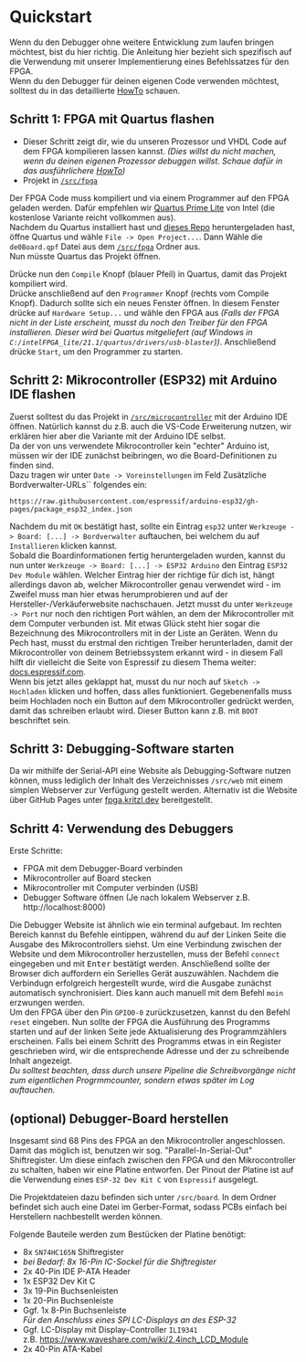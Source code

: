 # Quickstart

Wenn du den Debugger ohne weitere Entwicklung zum laufen bringen möchtest, bist du hier richtig. Die Anleitung hier bezieht sich spezifisch auf die Verwendung mit unserer Implementierung eines Befehlssatzes für den FPGA.  
Wenn du den Debugger für deinen eigenen Code verwenden möchtest, solltest du in das detaillierte [HowTo](/docs/HowTo) schauen.

## Schritt 1: FPGA mit Quartus flashen
- Dieser Schritt zeigt dir, wie du unseren Prozessor und VHDL Code auf dem FPGA kompilieren lassen kannst. *(Dies willst du nicht machen, wenn du deinen eigenen Prozessor debuggen willst. Schaue dafür in das ausführlichere [HowTo](/docs/HowTo))* 
- Projekt in [`/src/fpga`](https://github.com/kritzl/FPGA-Debugger/tree/main/src/fpga)

Der FPGA Code muss kompiliert und via einem Programmer auf den FPGA geladen werden. Dafür empfehlen wir [Quartus Prime Lite](https://www.intel.de/content/www/de/de/software/programmable/quartus-prime/download.html) von Intel (die kostenlose Variante reicht vollkommen aus).  
Nachdem du Quartus installiert hast und [dieses Repo](https://github.com/kritzl/FPGA-Debugger) heruntergeladen hast, öffne Quartus und wähle `File -> Open Project...`. Dann Wähle die `de0Board.qpf` Datei aus dem [`/src/fpga`](https://github.com/kritzl/FPGA-Debugger/tree/main/src/fpga) Ordner aus.  
Nun müsste Quartus das Projekt öffnen.

Drücke nun den `Compile` Knopf (blauer Pfeil) in Quartus, damit das Projekt kompiliert wird.  
Drücke anschließend auf den `Programmer` Knopf (rechts vom Compile Knopf). Dadurch sollte sich ein neues Fenster öffnen. In diesem Fenster drücke auf `Hardware Setup...` und wähle den FPGA aus *(Falls der FPGA nicht in der Liste erscheint, musst du noch den Treiber für den FPGA installieren. Dieser wird bei Quartus mitgeliefert (auf Windows in `C:/intelFPGA_lite/21.1/quartus/drivers/usb-blaster`))*. Anschließend drücke `Start`, um den Programmer zu starten.

## Schritt 2: Mikrocontroller (ESP32) mit Arduino IDE flashen
Zuerst solltest du das Projekt in [`/src/microcontroller`](https://github.com/kritzl/FPGA-Debugger/tree/main/src/microcontroller) mit der Arduino IDE öffnen. Natürlich kannst du z.B. auch die VS-Code Erweiterung nutzen, wir erklären hier aber die Variante mit der Arduino IDE selbst.  
Da der von uns verwendete Mikrocontroller kein "echter" Arduino ist, müssen wir der IDE zunächst beibringen, wo die Board-Definitionen zu finden sind.  
Dazu tragen wir unter `Date -> Voreinstellungen` im Feld Zusätzliche Bordverwalter-URLs`` folgendes ein:
```
https://raw.githubusercontent.com/espressif/arduino-esp32/gh-pages/package_esp32_index.json
```
Nachdem du mit `OK` bestätigt hast, sollte ein Eintrag `esp32` unter `Werkzeuge -> Board: [...] -> Bordverwalter` auftauchen, bei welchem du auf `Installieren` klicken kannst.  
Sobald die Boardinformationen fertig heruntergeladen wurden, kannst du nun unter `Werkzeuge -> Board: [...] -> ESP32 Arduino` den Eintrag `ESP32 Dev Module` wählen. Welcher Eintrag hier der richtige für dich ist, hängt allerdings davon ab, welcher Mikrocontroller genau verwendet wird - im Zweifel muss man hier etwas herumprobieren und auf der Hersteller-/Verkäuferwebsite nachschauen. Jetzt musst du unter `Werkzeuge -> Port` nur noch den richtigen Port wählen, an dem der Mikrocontroller mit dem Computer verbunden ist. Mit etwas Glück steht hier sogar die Bezeichnung des Mikrocontrollers mit in der Liste an Geräten. Wenn du Pech hast, musst du erstmal den richtigen Treiber herunterladen, damit der Mikrocontroller von deinem Betriebssystem erkannt wird - in diesem Fall hilft dir vielleicht die Seite von Espressif zu diesem Thema weiter: [docs.espressif.com](https://docs.espressif.com/projects/esp-idf/en/latest/esp32/get-started/establish-serial-connection.html).  
Wenn bis jetzt alles geklappt hat, musst du nur noch auf `Sketch -> Hochladen` klicken und hoffen, dass alles funktioniert. Gegebenenfalls muss beim Hochladen noch ein Button auf dem Mikrocontroller gedrückt werden, damit das schreiben erlaubt wird. Dieser Button kann z.B. mit `BOOT` beschriftet sein.


## Schritt 3: Debugging-Software starten
Da wir mithilfe der Serial-API eine Website als Debugging-Software nutzen können, muss lediglich der Inhalt des Verzeichnisses `/src/web` mit einem simplen Webserver zur Verfügung gestellt werden. Alternativ ist die Website über GitHub Pages unter [fpga.kritzl.dev](https://fpga.kritzl.dev) bereitgestellt.

## Schritt 4: Verwendung des Debuggers
Erste Schritte:
- FPGA mit dem Debugger-Board verbinden
- Mikrocontroller auf Board stecken
- Mikrocontroller mit Computer verbinden (USB)
- Debugger Software öffnen (Je nach lokalem Webserver z.B. http://localhost:8000)

Die Debugger Website ist ähnlich wie ein terminal aufgebaut.
Im rechten Bereich kannst du Befehle eintippen, während du auf der Linken Seite die Ausgabe des Mikrocontrollers siehst.
Um eine Verbindung zwischen der Website und dem Mikrocontroller herzustellen, muss der Befehl `connect` eingegeben und mit <kbd>Enter</kbd> bestätigt werden.
Anschließend sollte der Browser dich auffordern ein Serielles Gerät auszuwählen. Nachdem die Verbindugn erfolgreich hergestellt wurde, wird die Ausgabe zunächst automatisch synchronisiert. Dies kann auch manuell mit dem Befehl `moin` erzwungen werden.  
Um den FPGA über den Pin `GPIO0-0` zurückzusetzen, kannst du den Befehl `reset` eingeben. Nun sollte der FPGA die Ausführung des Programms starten und auf der linken Seite jede Aktualisierung des Programmzählers erscheinen. Falls bei einem Schritt des Programms etwas in ein Register geschrieben wird, wir die entsprechende Adresse und der zu schreibende Inhalt angezeigt.  
*Du solltest beachten, dass durch unsere Pipeline die Schreibvorgänge nicht zum eigentlichen Progrmmcounter, sondern etwas später im Log auftauchen.*

## (optional) Debugger-Board herstellen
Insgesamt sind 68 Pins des FPGA an den Mikrocontroller angeschlossen. Damit das möglich ist, benutzen wir sog. "Parallel-In-Serial-Out" Shiftregister.
Um diese einfach zwischen den FPGA und den Mikrocontroller zu schalten, haben wir eine Platine entworfen. Der Pinout der Platine ist auf die Verwendung eines `ESP-32 Dev Kit C` von `Espressif` ausgelegt.

Die Projektdateien dazu befinden sich unter `/src/board`. In dem Ordner befindet sich auch eine Datei im Gerber-Format, sodass PCBs einfach bei Herstellern nachbestellt werden können.

Folgende Bauteile werden zum Bestücken der Platine benötigt:
- 8x `SN74HC165N` Shiftregister
- *bei Bedarf: 8x 16-Pin IC-Sockel für die Shiftregister*
- 2x 40-Pin IDE P-ATA Header
- 1x ESP32 Dev Kit C
- 3x 19-Pin Buchsenleisten
- 1x 20-Pin Buchsenleiste
- Ggf. 1x 8-Pin Buchsenleiste  
  *Für den Anschluss eines SPI LC-Displays an des ESP-32*
- Ggf. LC-Display mit Display-Controller `ILI9341`  
  z.B. https://www.waveshare.com/wiki/2.4inch_LCD_Module
- 2x 40-Pin ATA-Kabel